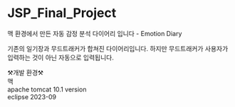 # JSP_Final_Project
맥 환경에서 만든 자동 감정 분석 다이어리 입니다 - Emotion Diary

기존의 일기장과 무드트래커가 합쳐진 다이어리입니다.
하지만 무드트래커가 사용자가 입력하는 것이 아닌 자동으로 입력됩니다.


⚒️개발 환경⚒️ <br>
맥<br>
apache tomcat 10.1 version<br>
eclipse 2023-09<br>


